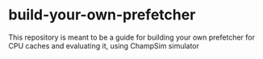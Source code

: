 # build-your-own-prefetcher
This repository is meant to be a guide for building your own prefetcher for CPU caches and evaluating it, using ChampSim simulator

